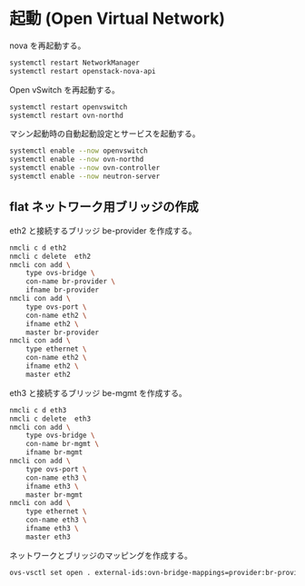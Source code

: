# 起動 (Open Virtual Network)

nova を再起動する。

```sh
systemctl restart NetworkManager
systemctl restart openstack-nova-api
```

Open vSwitch を再起動する。

```sh
systemctl restart openvswitch
systemctl restart ovn-northd
```

マシン起動時の自動起動設定とサービスを起動する。

```sh
systemctl enable --now openvswitch
systemctl enable --now ovn-northd
systemctl enable --now ovn-controller
systemctl enable --now neutron-server
```

## flat ネットワーク用ブリッジの作成

eth2 と接続するブリッジ be-provider を作成する。

```sh
nmcli c d eth2
nmcli c delete  eth2
nmcli con add \
    type ovs-bridge \
    con-name br-provider \
    ifname br-provider
nmcli con add \
    type ovs-port \
    con-name eth2 \
    ifname eth2 \
    master br-provider
nmcli con add \
    type ethernet \
    con-name eth2 \
    ifname eth2 \
    master eth2
```

eth3 と接続するブリッジ be-mgmt を作成する。

```sh
nmcli c d eth3
nmcli c delete  eth3
nmcli con add \
    type ovs-bridge \
    con-name br-mgmt \
    ifname br-mgmt
nmcli con add \
    type ovs-port \
    con-name eth3 \
    ifname eth3 \
    master br-mgmt
nmcli con add \
    type ethernet \
    con-name eth3 \
    ifname eth3 \
    master eth3
```

ネットワークとブリッジのマッピングを作成する。

```sh
ovs-vsctl set open . external-ids:ovn-bridge-mappings=provider:br-provider,mgmt:br-mgmt
```

